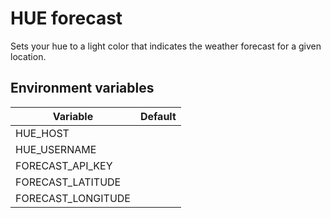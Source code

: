 # HUE forecast

Sets your hue to a light color that indicates the weather forecast for a given location.

## Environment variables

| Variable           | Default     |
|--------------------|-------------|
| HUE_HOST           |             |
| HUE_USERNAME       |             |
| FORECAST_API_KEY   |             |
| FORECAST_LATITUDE  |             |
| FORECAST_LONGITUDE |             |
